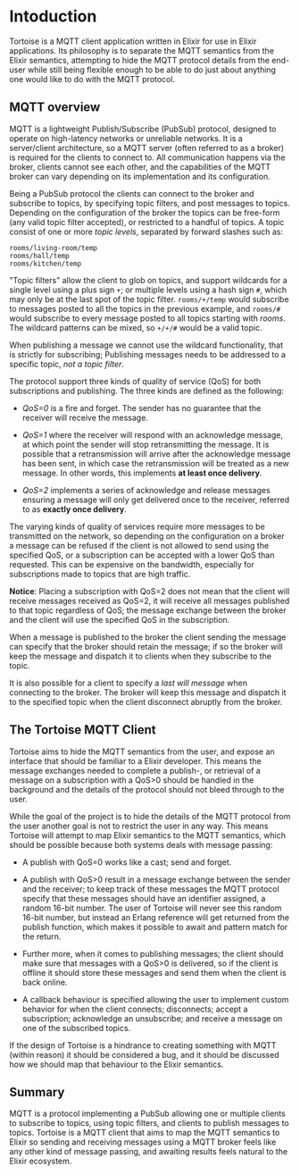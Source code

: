 # Intoduction

Tortoise is a MQTT client application written in Elixir for use in
Elixir applications. Its philosophy is to separate the MQTT semantics
from the Elixir semantics, attempting to hide the MQTT protocol
details from the end-user while still being flexible enough to be able
to do just about anything one would like to do with the MQTT protocol.

## MQTT overview

MQTT is a lightweight Publish/Subscribe (PubSub) protocol, designed to
operate on high-latency networks or unreliable networks. It is a
server/client architecture, so a MQTT server (often referred to as a
broker) is required for the clients to connect to. All communication
happens via the broker, clients cannot see each other, and the
capabilities of the MQTT broker can vary depending on its
implementation and its configuration.

Being a PubSub protocol the clients can connect to the broker and
subscribe to topics, by specifying topic filters, and post messages to
topics. Depending on the configuration of the broker the topics can be
free-form (any valid topic filter accepted), or restricted to a
handful of topics. A topic consist of one or more *topic levels*,
separated by forward slashes such as:

    rooms/living-room/temp
    rooms/hall/temp
    rooms/kitchen/temp

"Topic filters" allow the client to glob on topics, and support
wildcards for a single level using a plus sign `+`; or multiple levels
using a hash sign `#`, which may only be at the last spot of the topic
filter. `rooms/+/temp` would subscribe to messages posted to all the
topics in the previous example, and `rooms/#` would subscribe to every
message posted to all topics starting with *rooms*. The wildcard
patterns can be mixed, so `+/+/#` would be a valid topic.

When publishing a message we cannot use the wildcard functionality,
that is strictly for subscribing; Publishing messages needs to be
addressed to a specific topic, *not a topic filter*.

The protocol support three kinds of quality of service (QoS) for both
subscriptions and publishing. The three kinds are defined as the
following:

  - *QoS=0* is a fire and forget. The sender has no guarantee that the
    receiver will receive the message.

  - *QoS=1* where the receiver will respond with an acknowledge
    message, at which point the sender will stop retransmitting the
    message. It is possible that a retransmission will arrive after
    the acknowledge message has been sent, in which case the
    retransmission will be treated as a new message. In other words,
    this implements **at least once delivery**.

  - *QoS=2* implements a series of acknowledge and release messages
    ensuring a message will only get delivered once to the receiver,
    referred to as **exactly once delivery**.

The varying kinds of quality of services require more messages to be
transmitted on the network, so depending on the configuration on a
broker a message can be refused if the client is not allowed to send
using the specified QoS, or a subscription can be accepted with a
lower QoS than requested. This can be expensive on the bandwidth,
especially for subscriptions made to topics that are high traffic.

**Notice**: Placing a subscription with QoS=2 does not mean that the
client will receive messages received as QoS=2, it will receive all
messages published to that topic regardless of QoS; the message
exchange between the broker and the client will use the specified QoS
in the subscription.

When a message is published to the broker the client sending the
message can specify that the broker should retain the message; if so
the broker will keep the message and dispatch it to clients when they
subscribe to the topic.

It is also possible for a client to specify a *last will message* when
connecting to the broker. The broker will keep this message and
dispatch it to the specified topic when the client disconnect abruptly
from the broker.

## The Tortoise MQTT Client

Tortoise aims to hide the MQTT semantics from the user, and expose an
interface that should be familiar to a Elixir developer. This means
the message exchanges needed to complete a publish-, or retrieval of a
message on a subscription with a QoS>0 should be handled in the
background and the details of the protocol should not bleed through to
the user.

While the goal of the project is to hide the details of the MQTT
protocol from the user another goal is not to restrict the user in any
way. This means Tortoise will attempt to map Elixir semantics to the
MQTT semantics, which should be possible because both systems deals
with message passing:

  - A publish with QoS=0 works like a cast; send and forget.

  - A publish with QoS>0 result in a message exchange between the
    sender and the receiver; to keep track of these messages the MQTT
    protocol specify that these messages should have an identifier
    assigned, a random 16-bit number. The user of Tortoise will never
    see this random 16-bit number, but instead an Erlang reference
    will get returned from the publish function, which makes it
    possible to await and pattern match for the return.

  - Further more, when it comes to publishing messages; the client
    should make sure that messages with a QoS>0 is delivered, so if
    the client is offline it should store these messages and send them
    when the client is back online.

  - A callback behaviour is specified allowing the user to implement
    custom behavior for when the client connects; disconnects; accept
    a subscription; acknowledge an unsubscribe; and receive a message
    on one of the subscribed topics.

If the design of Tortoise is a hindrance to creating something with
MQTT (within reason) it should be considered a bug, and it should be
discussed how we should map that behaviour to the Elixir semantics.

## Summary

MQTT is a protocol implementing a PubSub allowing one or multiple
clients to subscribe to topics, using topic filters, and clients to
publish messages to topics. Tortoise is a MQTT client that aims to map
the MQTT semantics to Elixir so sending and receiving messages using a
MQTT broker feels like any other kind of message passing, and awaiting
results feels natural to the Elixir ecosystem.
